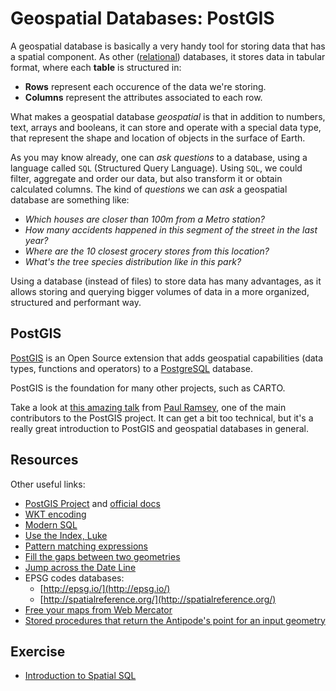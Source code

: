 # Geospatial Databases: PostGIS

A geospatial database is basically a very handy tool for storing data that has a spatial component. As other ([relational](https://en.wikipedia.org/wiki/Relational_database)) databases, it stores data in tabular format, where each **table** is structured in: 

* **Rows** represent each occurence of the data we're storing.
* **Columns** represent the attributes associated to each row. 

What makes a geospatial database _geospatial_ is that in addition to numbers, text, arrays and booleans, it can store and operate with a special data type, that represent the shape and location of objects in the surface of Earth. 

As you may know already, one can _ask questions_  to a database, using a language called `SQL` (Structured Query Language). Using `SQL`, we could filter, aggregate and order our data, but also transform it or obtain calculated columns. 
The kind of _questions_ we can _ask_ a geospatial database are something like: 

- _Which houses are closer than 100m from a Metro station?_
- _How many accidents happened in this segment of the street in the last year?_ 
- _Where are the 10 closest grocery stores from this location?_
- _What's the tree species distribution like in this park?_

Using a database (instead of files) to store data has many advantages, as it allows storing and querying bigger volumes of data in a more organized, structured and performant way.

## PostGIS
[PostGIS](http://postgis.net/) is an Open Source extension that adds geospatial capabilities (data types, functions and operators) to a [PostgreSQL](https://www.postgresql.org/) database. 

PostGIS is the foundation for many other projects, such as CARTO.

Take a look at [this amazing talk](https://www.youtube.com/watch?v=g4DgAVCmiDE) from [Paul Ramsey](http://blog.cleverelephant.ca/about), one of the main contributors to the PostGIS project. It can get a bit too technical, but it's a really great introduction to PostGIS and geospatial databases in general. 


## Resources

Other useful links:

* [PostGIS Project](http://postgis.net/) and [official docs](http://postgis.net/docs/manual-2.5/)
* [WKT encoding](https://en.wikipedia.org/wiki/Well-known_text) 
* [Modern SQL](http://modern-sql.com/slides) 
* [Use the Index, Luke](http://use-the-index-luke.com)
* [Pattern matching expressions](https://www.postgresql.org/docs/9.5/static/functions-matching.html)
* [Fill the gaps between two geometries](http://bl.ocks.org/jsanz/60050dbfe104da69f15e)
* [Jump across the Date Line](https://carto.com/blog/jets-and-datelines)
* EPSG codes databases:
  	* [http://epsg.io/](http://epsg.io/)
  	* [http://spatialreference.org/](http://spatialreference.org/)
* [Free your maps from Web Mercator](https://carto.com/blog/free-your-maps-web-mercator/)
* [Stored procedures that return the Antipode's point for an input geometry](https://github.com/geoinquietosvlc/antipodes-map/blob/master/pgsql/funciones.sql)


## Exercise

* [Introduction to Spatial SQL](spatial_sql.md)